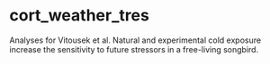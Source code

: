 # cort_weather_tres
Analyses for Vitousek et al. Natural and experimental cold exposure increase the sensitivity to future stressors in a free-living songbird.
